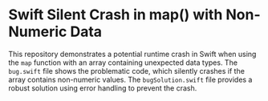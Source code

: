 # Swift Silent Crash in map() with Non-Numeric Data

This repository demonstrates a potential runtime crash in Swift when using the `map` function with an array containing unexpected data types.  The `bug.swift` file shows the problematic code, which silently crashes if the array contains non-numeric values.  The `bugSolution.swift` file provides a robust solution using error handling to prevent the crash.